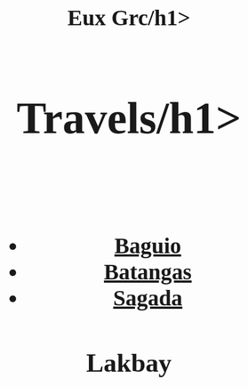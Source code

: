 <html>
<body>
  
<style>
body {
  background-image: url('https://image.freepik.com/free-vector/abstract-pattern-background-with-watercolor-texture_1048-5639.jpg');
  background-repeat: no-repeat;
  background-attachment: fixed;  
  background-size: cover;
}
</style>
</body>

<head>
<meta charset="utf-8">
<meta name="viewport" content="width=device-width, initial-scale=1">
<style>
{
  box-sizing: border-box;
}

body {
  font-family: Arial, Helvetica, sans-serif;
}


header {
  background-color: #666;
  padding: 30px;
  text-align: center;
  font-size: 35px;
  color: white;
}


section {
  display: -webkit-flex;
  display: flex;
}


nav {
  -webkit-flex: 1;
  -ms-flex: 1;
  flex: 1;
  background: #ccc;
  padding: 20px;
}


nav ul {
  list-style-type: none;
  padding: 0;
}


article {
  -webkit-flex: 3;
  -ms-flex: 3;
  flex: 3;
  background-color: #f1f1f1;
  padding: 10px;
}


footer {
  background-color: #777;
  padding: 10px;
  text-align: center;
  color: white;
}

@media (max-width: 600px) {
  section {
    -webkit-flex-direction: column;
    flex-direction: column;
  }
}
</style>
</head>
<body>

<h1 style="font-size:40px;font-family:Quiska;text-align:center">Eux Grc/h1>

<header>
  <h1 style="font-size:80px;font-family:Quiska;text-align:center">Travels/h1>
</header>

<section>
  <nav>
    <ul>
      <li><a href="#">Baguio</a></li>
      <li><a href="#">Batangas</a></li>
      <li><a href="#">Sagada</a></li>
    </ul>
  </nav>
  
  <article>
    <h1>Lakbay</h1>
    <p style="font-family: I Love Glitter;>oh, the places you will go.</p>
    
  </article>
</section>

<footer>
  <p>Footer</p>
</footer>

</body>
</html>

